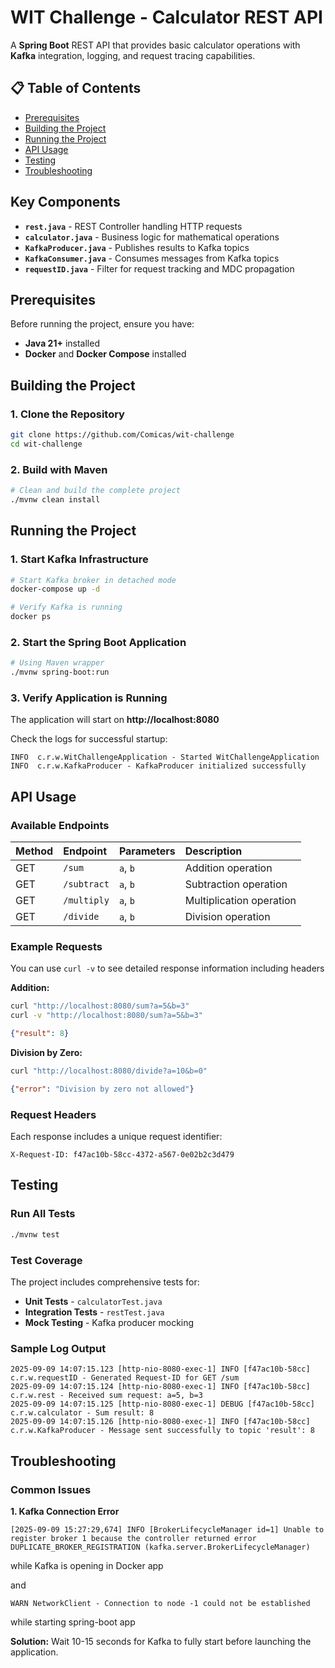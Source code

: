 # WIT Challenge - Calculator REST API

A **Spring Boot** REST API that provides basic calculator operations with **Kafka** integration, logging, and request tracing capabilities.

## 📋 Table of Contents

- [Prerequisites](#prerequisites)
- [Building the Project](#building-the-project)
- [Running the Project](#running-the-project)
- [API Usage](#api-usage)
- [Testing](#testing)
- [Troubleshooting](#troubleshooting)


## Key Components

- **`rest.java`** - REST Controller handling HTTP requests
- **`calculator.java`** - Business logic for mathematical operations
- **`KafkaProducer.java`** - Publishes results to Kafka topics
- **`KafkaConsumer.java`** - Consumes messages from Kafka topics
- **`requestID.java`** - Filter for request tracking and MDC propagation


## Prerequisites

Before running the project, ensure you have:

- **Java 21+** installed
- **Docker** and **Docker Compose** installed


## Building the Project

### 1. Clone the Repository

```bash
git clone https://github.com/Comicas/wit-challenge
cd wit-challenge
```

### 2. Build with Maven

```bash
# Clean and build the complete project
./mvnw clean install
```

## Running the Project

### 1. Start Kafka Infrastructure

```bash
# Start Kafka broker in detached mode
docker-compose up -d

# Verify Kafka is running
docker ps
```

### 2. Start the Spring Boot Application

```bash
# Using Maven wrapper
./mvnw spring-boot:run
```


### 3. Verify Application is Running

The application will start on **http://localhost:8080**

Check the logs for successful startup:

```
INFO  c.r.w.WitChallengeApplication - Started WitChallengeApplication
INFO  c.r.w.KafkaProducer - KafkaProducer initialized successfully
```


## API Usage

### Available Endpoints

| Method | Endpoint | Parameters | Description |
| :-- | :-- | :-- | :-- |
| GET | `/sum` | `a`, `b` | Addition operation |
| GET | `/subtract` | `a`, `b` | Subtraction operation |
| GET | `/multiply` | `a`, `b` | Multiplication operation |
| GET | `/divide` | `a`, `b` | Division operation |

### Example Requests

You can use `curl -v` to see detailed response information including headers

**Addition:**

```bash
curl "http://localhost:8080/sum?a=5&b=3"
curl -v "http://localhost:8080/sum?a=5&b=3"
```

```json
{"result": 8}
```


**Division by Zero:**

```bash
curl "http://localhost:8080/divide?a=10&b=0"
```

```json
{"error": "Division by zero not allowed"}
```


### Request Headers

Each response includes a unique request identifier:

```
X-Request-ID: f47ac10b-58cc-4372-a567-0e02b2c3d479
```


## Testing

### Run All Tests

```bash
./mvnw test
```


### Test Coverage

The project includes comprehensive tests for:

- **Unit Tests** - `calculatorTest.java`
- **Integration Tests** - `restTest.java`
- **Mock Testing** - Kafka producer mocking


### Sample Log Output

```log
2025-09-09 14:07:15.123 [http-nio-8080-exec-1] INFO [f47ac10b-58cc] c.r.w.requestID - Generated Request-ID for GET /sum
2025-09-09 14:07:15.124 [http-nio-8080-exec-1] INFO [f47ac10b-58cc] c.r.w.rest - Received sum request: a=5, b=3
2025-09-09 14:07:15.125 [http-nio-8080-exec-1] DEBUG [f47ac10b-58cc] c.r.w.calculator - Sum result: 8
2025-09-09 14:07:15.126 [http-nio-8080-exec-1] INFO [f47ac10b-58cc] c.r.w.KafkaProducer - Message sent successfully to topic 'result': 8
```

## Troubleshooting

### Common Issues

**1. Kafka Connection Error**

```
[2025-09-09 15:27:29,674] INFO [BrokerLifecycleManager id=1] Unable to register broker 1 because the controller returned error DUPLICATE_BROKER_REGISTRATION (kafka.server.BrokerLifecycleManager)
```
while Kafka is opening in Docker app

and

```
WARN NetworkClient - Connection to node -1 could not be established
```
while starting spring-boot app

**Solution:** Wait 10-15 seconds for Kafka to fully start before launching the application.
